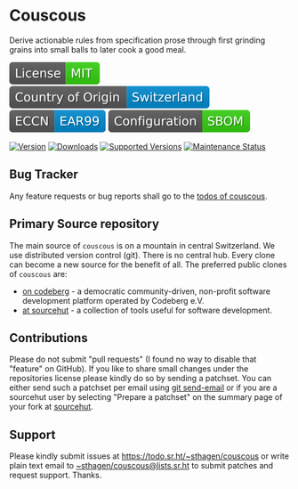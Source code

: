 # Couscous

Derive actionable rules from specification prose through first grinding grains into small balls to later cook a good meal.

[![license](badges/license-spdx-mit.svg)](https://git.sr.ht/~sthagen/couscousNAME/tree/default/item/LICENSE)
[![Country of Origin](badges/country-of-origin-name-switzerland-neutral.svg)](https://git.sr.ht/~sthagen/couscousNAME/tree/default/item/COUNTRY-OF-ORIGIN)
[![Export Classification Control Number (ECCN)](badges/export-control-classification-number_eccn-ear99-neutral.svg)](https://git.sr.ht/~sthagen/couscousNAME/tree/default/item/EXPORT-CONTROL-CLASSIFICATION-NUMBER)
[![Configuration](badges/configuration-sbom.svg)](third-party/index.html)

[![Version](https://img.shields.io/pypi/v/couscousNAME.svg?style=flat)](https://pypi.python.org/pypi/couscousNAME/)
[![Downloads](https://static.pepy.tech/badge/couscousNAME/month)](https://pepy.tech/project/couscousNAME)
[![Supported Versions](https://img.shields.io/pypi/pyversions/couscousNAME.svg?style=flat)](https://pypi.python.org/pypi/couscousNAME/)
[![Maintenance Status](https://img.shields.io/github/commit-activity/y/sthagen/couscousNAME.svg?style=flat)](https://git.sr.ht/~sthagen/couscousNAME/log)

## Bug Tracker

Any feature requests or bug reports shall go to the [todos of couscous](https://todo.sr.ht/~sthagen/couscous).

## Primary Source repository

The main source of `couscous` is on a mountain in central Switzerland.
We use distributed version control (git).
There is no central hub.
Every clone can become a new source for the benefit of all.
The preferred public clones of `couscous` are:

* [on codeberg](https://codeberg.org/sthagen/couscous) - a democratic community-driven, non-profit software development platform operated by Codeberg e.V.
* [at sourcehut](https://git.sr.ht/~sthagen/couscous) - a collection of tools useful for software development.

## Contributions

Please do not submit "pull requests" (I found no way to disable that "feature" on GitHub).
If you like to share small changes under the repositories license please kindly do so by sending a patchset.
You can either send such a patchset per email using [git send-email](https://git-send-email.io) or 
if you are a sourcehut user by selecting "Prepare a patchset" on the summary page of your fork at [sourcehut](https://git.sr.ht/).

## Support

Please kindly submit issues at <https://todo.sr.ht/~sthagen/couscous> or write plain text email to <~sthagen/couscous@lists.sr.ht> to submit patches and request support. Thanks.
